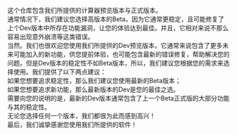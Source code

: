 这个仓库包含我们所提供的计算器预览版本与正式版本。  
通常情况下，我们建议您选择高版本的Beta，因为它通常更稳定，且可能修复了上个Dev版本中所存在功能漏洞，让您的体验达到最佳。并且，它相对来说不那么容易出现意外崩溃等这类错误。  
当然。我们也很欢迎您使用我们所提供的Dev预览版本，它通常来说包含了更多未来可能加入的新功能，供您提前体验，也可能包含最新的错误修复，帮助解决您的问题。但是Dev版本的稳定性不如Beta版本，所以，我们建议您根据您的需求来选择使用。我们提供了以下两点建议：  
如果您想要追求稳定性，那么我们建议您使用最新的Beta版本；  
如果您想要追求新功能，那么最新版本的Dev是您的最佳之选。  
需要向您的说明的是，最新的Dev版本通常包含了上一个Beta正式版的大部分功能与其的稳定性。  
无论您选择任何一个版本，我们都很为此而感到高兴！  
最后，我们诚挚感谢您使用我们所提供的软件！
